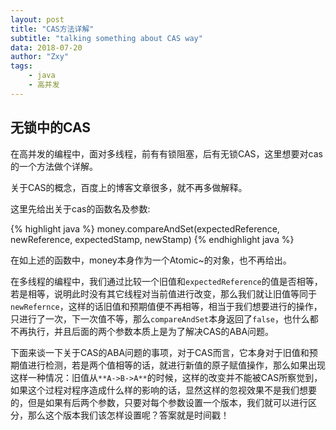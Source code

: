```yaml
---
layout: post
title: "CAS方法详解"
subtitle: "talking something about CAS way"
data: 2018-07-20
author: "Zxy"
tags:
    - java
    - 高并发
---
```


## 无锁中的CAS

在高并发的编程中，面对多线程，前有有锁阻塞，后有无锁CAS，这里想要对cas的一个方法做个详解。

关于CAS的概念，百度上的博客文章很多，就不再多做解释。

这里先给出关于cas的函数名及参数:

{% highlight java %}
	money.compareAndSet(expectedReference, newReference, expectedStamp, newStamp)
{% endhighlight java %}

在如上述的函数中，money本身作为一个Atomic~的对象，也不再给出。

在多线程的编程中，我们通过比较一个旧值和`expectedReference`的值是否相等，若是相等，说明此时没有其它线程对当前值进行改变，那么我们就让旧值等同于`newRefernce`，这样的话旧值和预期值便不再相等，相当于我们想要进行的操作，只进行了一次，下一次值不等，那么`compareAndSet`本身返回了`false`，也什么都不再执行，并且后面的两个参数本质上是为了解决CAS的ABA问题。

下面来谈一下关于CAS的ABA问题的事项，对于CAS而言，它本身对于旧值和预期值进行检测，若是两个值相等的话，就进行新值的原子赋值操作，那么如果出现这样一种情况：旧值从`**A->B->A**`的时候，这样的改变并不能被CAS所察觉到，如果这个过程对程序造成什么样的影响的话，显然这样的忽视效果不是我们想要的，但是如果有后两个参数，只要对每个参数设置一个版本，我们就可以进行区分，那么这个版本我们该怎样设置呢？答案就是时间戳！